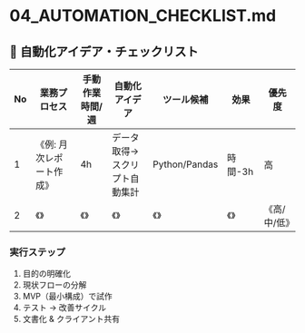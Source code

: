 # 04_AUTOMATION_CHECKLIST.md
## 🤖 自動化アイデア・チェックリスト

| No | 業務プロセス | 手動作業時間/週 | 自動化アイデア | ツール候補 | 効果 | 優先度 |
|----|-------------|-----------------|----------------|-----------|------|--------|
| 1 | 《例: 月次レポート作成》 | 4h | データ取得→スクリプト自動集計 | Python/Pandas | 時間-3h | 高 |
| 2 | 《》 | 《》 | 《》 | 《》 | 《》 | 《高/中/低》 |

### 実行ステップ
1. 目的の明確化
2. 現状フローの分解
3. MVP（最小構成）で試作
4. テスト → 改善サイクル
5. 文書化 & クライアント共有 
